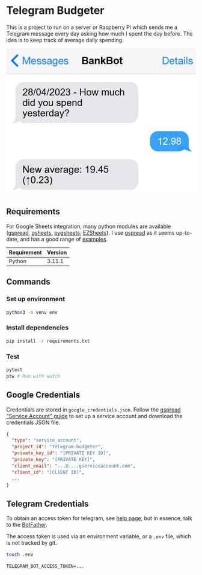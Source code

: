 # Telegram Budgeter

This is a project to run on a server or Raspberry Pi which sends me a Telegram message every day asking how much I spent the day before. The idea is to keep track of average daily spending.

![Chat with "Bank Bot": "How much did you spend yesterday?" - "12.98" - "New average: 19.45"](images/conversation.png)

## Requirements

For Google Sheets integration, many python modules are available ([gspread], [gsheets], [pygsheets], [EZSheets]). I use [gspread] as it seems up-to-date, and has a good range of [examples](https://docs.gspread.org/en/latest/user-guide.html).

| Requirement | Version |
| ----------- | ------- |
| Python      | 3.11.1  |

[gspread]: https://pypi.org/project/gspread/
[gsheets]: https://pypi.org/project/gsheets/
[pygsheets]: https://pypi.org/project/pygsheets/
[EZSheets]: https://pypi.org/project/EZSheets/

## Commands

### Set up environment

```bash
python3 -m venv env
```

### Install dependencies

```bash
pip install -r requirements.txt
```

### Test

```bash
pytest
ptw # Run with watch
```

## Google Credentials

Credentials are stored in `google_credentials.json`. Follow the [gspread "Service Account" guide][gspread-guide] to set up a service account and download the credentials JSON file.

```json
{
  "type": "service_account",
  "project_id": "telegram-budgeter",
  "private_key_id": "[PRIVATE KEY ID]",
  "private_key": "[PRIVATE KEY]",
  "client_email": "...@....gserviceaccount.com",
  "client_id": "[CLIENT ID]",
  ...
}
```

[gspread-guide]: https://docs.gspread.org/en/latest/oauth2.html#for-bots-using-service-account

## Telegram Credentials

To obtain an access token for telegram, see [help page](https://github.com/python-telegram-bot/python-telegram-bot/wiki/Introduction-to-the-API), but in essence, talk to the [BotFather](https://t.me/botfather).

The access token is used via an environment variable, or a `.env` file, which is not tracked by git.

```bash
touch .env
```

```.env
TELEGRAM_BOT_ACCESS_TOKEN=...
```
